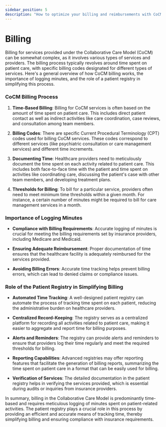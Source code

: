 ```yaml
---
sidebar_position: 5
description: "How to optimize your billing and reimbursements with CoCM"
---
```


# Billing

Billing for services provided under the Collaborative Care Model (CoCM) can be somewhat complex, as it involves various types of services and providers. The billing process typically revolves around time spent on patient care, with specific billing codes designated for different types of services. Here's a general overview of how CoCM billing works, the importance of logging minutes, and the role of a patient registry in simplifying this process.

### CoCM Billing Process

1. **Time-Based Billing**: Billing for CoCM services is often based on the amount of time spent on patient care. This includes direct patient contact as well as indirect activities like care coordination, case reviews, and consultation among team members.

2. **Billing Codes**: There are specific Current Procedural Terminology (CPT) codes used for billing CoCM services. These codes correspond to different services (like psychiatric consultation or care management services) and different time increments.

3. **Documenting Time**: Healthcare providers need to meticulously document the time spent on each activity related to patient care. This includes both face-to-face time with the patient and time spent on activities like coordinating care, discussing the patient's case with other team members, and developing treatment plans.

4. **Thresholds for Billing**: To bill for a particular service, providers often need to meet minimum time thresholds within a given month. For instance, a certain number of minutes might be required to bill for care management services in a month.

### Importance of Logging Minutes

- **Compliance with Billing Requirements**: Accurate logging of minutes is crucial for meeting the billing requirements set by insurance providers, including Medicare and Medicaid.
  
- **Ensuring Adequate Reimbursement**: Proper documentation of time ensures that the healthcare facility is adequately reimbursed for the services provided.

- **Avoiding Billing Errors**: Accurate time tracking helps prevent billing errors, which can lead to denied claims or compliance issues.

### Role of the Patient Registry in Simplifying Billing

- **Automated Time Tracking**: A well-designed patient registry can automate the process of tracking time spent on each patient, reducing the administrative burden on healthcare providers.

- **Centralized Record-Keeping**: The registry serves as a centralized platform for recording all activities related to patient care, making it easier to aggregate and report time for billing purposes.

- **Alerts and Reminders**: The registry can provide alerts and reminders to ensure that providers log their time regularly and meet the required thresholds for billing.

- **Reporting Capabilities**: Advanced registries may offer reporting features that facilitate the generation of billing reports, summarizing the time spent on patient care in a format that can be easily used for billing.

- **Verification of Services**: The detailed documentation in the patient registry helps in verifying the services provided, which is essential during audits or inquiries from insurance providers.

In summary, billing in the Collaborative Care Model is predominantly time-based and requires meticulous logging of minutes spent on patient-related activities. The patient registry plays a crucial role in this process by providing an efficient and accurate means of tracking time, thereby simplifying billing and ensuring compliance with insurance requirements.